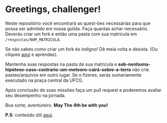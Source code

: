 <h1>Greetings, challenger!</h1>

Neste repositório você encontrará as quest-ões necessárias para que possa ser admitido em nossa guilda. Faça quantas achar necessário.
Deverás criar um fork e então uma pasta com sua matricula em `/respostas/NUM_MATRICULA`.

Se não sabes como criar um fork és indigno! Dê meia volta e desista.
(Ou cliques [aqui](http://pythonclub.com.br/como-fazer-fork-clone-push-pull-request-no-github.html) e aprendas).

Mantenha suas respostas na pasta de sua matricula e **sob-nenhuma-hipótese-caso-contrario-um-meteoro-cairá-sobre-a-terra** não crie pastas/arquivos em outro lugar. Se o fizeres, serás sumariamente executado na praça central da UFCG.

Após conclusão de suas missões faça um pull request e poderemos avaliar seu desempenho na jornada.

Boa sorte, aventureiro.
**May The 4th be with you!**

**P.S**: conteúdo útil [aqui](https://drive.google.com/drive/folders/0B_GydWLdj9t-OHY1RjJXeWllUEU).
